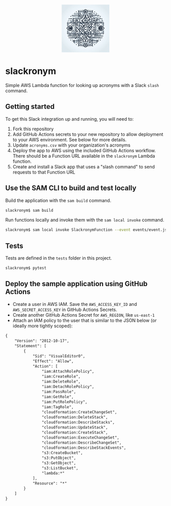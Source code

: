 <p align="center">
    <img src="logo.jpg" width="150">
</p>

# slackronym

Simple AWS Lambda function for looking up acronyms with a Slack `slash` command.


## Getting started

To get this Slack integration up and running, you will need to:

1.  Fork this repository
2.  Add GitHub Actions secrets to your new repository to allow deployment to
    your AWS environment. See below for more details.
3.  Update `acronyms.csv` with your organization's acronyms
4.  Deploy the app to AWS using the included GitHub Actions workflow. There
    should be a Function URL available in the `slackronym` Lambda function.
5.  Create and install a Slack app that uses a "slash command" to send requests
    to that Function URL


## Use the SAM CLI to build and test locally

Build the application with the `sam build` command.

```bash
slackronym$ sam build
```

Run functions locally and invoke them with the `sam local invoke` command.

```bash
slackronym$ sam local invoke SlackronymFunction --event events/event.json
```

## Tests

Tests are defined in the `tests` folder in this project.

```bash
slackronym$ pytest
```

## Deploy the sample application using GitHub Actions

* Create a user in AWS IAM. Save the `AWS_ACCESS_KEY_ID` and
`AWS_SECRET_ACCESS_KEY` in GitHub Actions Secrets.
* Create another GitHub Actions Secret for `AWS_REGION`, like `us-east-1`
* Attach an IAM policy to the user that is similar to the JSON below (or
ideally more tightly scoped):

```
{
	"Version": "2012-10-17",
	"Statement": [
		{
			"Sid": "VisualEditor0",
			"Effect": "Allow",
			"Action": [
				"iam:AttachRolePolicy",
				"iam:CreateRole",
				"iam:DeleteRole",
				"iam:DetachRolePolicy",
				"iam:PassRole",
				"iam:GetRole",
				"iam:PutRolePolicy",
				"iam:TagRole",
				"cloudformation:CreateChangeSet",
				"cloudformation:DeleteStack",
				"cloudformation:DescribeStacks",
				"cloudformation:UpdateStack",
				"cloudformation:CreateStack",
				"cloudformation:ExecuteChangeSet",
				"cloudformation:DescribeChangeSet",
				"cloudformation:DescribeStackEvents",
				"s3:CreateBucket",
				"s3:PutObject",
				"s3:GetObject",
				"s3:ListBucket",
				"lambda:*"
			],
			"Resource": "*"
		}
	]
}
```
